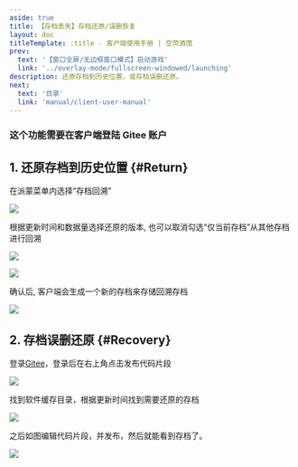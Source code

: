 ```yaml
---
aside: true
title: 【存档丢失】存档还原/误删恢复
layout: doc
titleTemplate: :title - 客户端使用手册 | 空荧酒馆
prev:
  text: '【窗口全屏/无边框窗口模式】启动游戏'
  link: '../overlay-mode/fullscreen-windowed/launching'
description: 还原存档到历史位置，或存档误删还原。
next:
  text: '目录'
  link: 'manual/client-user-manual'
---
```


[文：【存档丢失】存档还原/误删恢复]: # 'https://support.qq.com/products/321980/faqs/113007'
[#]: # '仅第 2 部分为原文直接翻译'

### 这个功能需要在客户端登陆 Gitee 账户

[还原存档到历史位置]: # '更新为客户端内还原功能教程'

## 1. 还原存档到历史位置 {#Return}

在派蒙菜单内选择“存档回溯”

![](/imgs/manual/restore-recover/1.png)

根据更新时间和数据量选择还原的版本, 也可以取消勾选“仅当前存档”从其他存档进行回溯

![](/imgs/manual/restore-recover/2.png)

![](/imgs/manual/restore-recover/3.png)

确认后, 客户端会生成一个新的存档来存储回溯存档

![](/imgs/manual/restore-recover/4.png)

## 2. 存档误删还原 {#Recovery}

登录[Gitee](https://gitee.com/)，登录后在右上角点击发布代码片段

![](/imgs/manual/restore-recover/5.png)

找到软件缓存目录，根据更新时间找到需要还原的存档

![](/imgs/manual/restore-recover/6.png)

之后如图编辑代码片段，并发布，然后就能看到存档了。

![](/public/imgs/manual/restore-recover/7.png)
